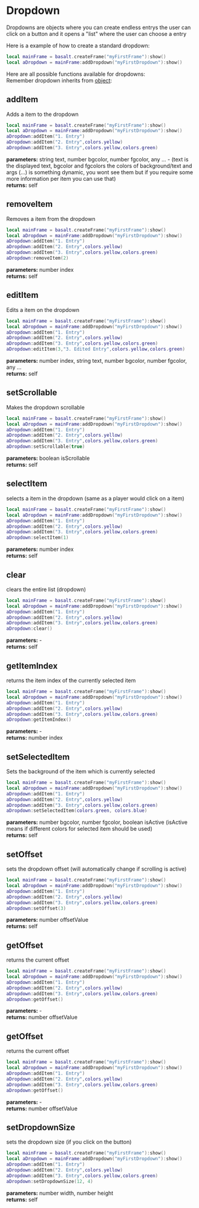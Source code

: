 # Dropdown

Dropdowns are objects where you can create endless entrys the user can click on a button and it opens a "list" where the user can choose a entry

Here is a example of how to create a standard dropdown:

````lua
local mainFrame = basalt.createFrame("myFirstFrame"):show()
local aDropdown = mainFrame:addDropdown("myFirstDropdown"):show()
````

Here are all possible functions available for dropdowns: <br>
Remember dropdown inherits from [object](/objects/Object):

## addItem
Adds a item to the dropdown

````lua
local mainFrame = basalt.createFrame("myFirstFrame"):show()
local aDropdown = mainFrame:addDropdown("myFirstDropdown"):show()
aDropdown:addItem("1. Entry")
aDropdown:addItem("2. Entry",colors.yellow)
aDropdown:addItem("3. Entry",colors.yellow,colors.green)
````
**parameters:** string text, number bgcolor, number fgcolor, any ... - (text is the displayed text, bgcolor and fgcolors the colors of background/text and args (...) is something dynamic, you wont see them but if you require some more information per item you can use that)<br>
**returns:** self<br>

## removeItem
Removes a item from the dropdown

````lua
local mainFrame = basalt.createFrame("myFirstFrame"):show()
local aDropdown = mainFrame:addDropdown("myFirstDropdown"):show()
aDropdown:addItem("1. Entry")
aDropdown:addItem("2. Entry",colors.yellow)
aDropdown:addItem("3. Entry",colors.yellow,colors.green)
aDropdown:removeItem(2)
````
**parameters:** number index<br>
**returns:** self<br>

## editItem
Edits a item on the dropdown

````lua
local mainFrame = basalt.createFrame("myFirstFrame"):show()
local aDropdown = mainFrame:addDropdown("myFirstDropdown"):show()
aDropdown:addItem("1. Entry")
aDropdown:addItem("2. Entry",colors.yellow)
aDropdown:addItem("3. Entry",colors.yellow,colors.green)
aDropdown:editItem(3,"3. Edited Entry",colors.yellow,colors.green)
````
**parameters:** number index, string text, number bgcolor, number fgcolor, any ...<br>
**returns:** self<br>

## setScrollable
Makes the dropdown scrollable

````lua
local mainFrame = basalt.createFrame("myFirstFrame"):show()
local aDropdown = mainFrame:addDropdown("myFirstDropdown"):show()
aDropdown:addItem("1. Entry")
aDropdown:addItem("2. Entry",colors.yellow)
aDropdown:addItem("3. Entry",colors.yellow,colors.green)
aDropdown:setScrollable(true)
````
**parameters:** boolean isScrollable<br>
**returns:** self<br>

## selectItem
selects a item in the dropdown (same as a player would click on a item)

````lua
local mainFrame = basalt.createFrame("myFirstFrame"):show()
local aDropdown = mainFrame:addDropdown("myFirstDropdown"):show()
aDropdown:addItem("1. Entry")
aDropdown:addItem("2. Entry",colors.yellow)
aDropdown:addItem("3. Entry",colors.yellow,colors.green)
aDropdown:selectItem(1)
````
**parameters:** number index<br>
**returns:** self<br>

## clear
clears the entire list (dropdown)

````lua
local mainFrame = basalt.createFrame("myFirstFrame"):show()
local aDropdown = mainFrame:addDropdown("myFirstDropdown"):show()
aDropdown:addItem("1. Entry")
aDropdown:addItem("2. Entry",colors.yellow)
aDropdown:addItem("3. Entry",colors.yellow,colors.green)
aDropdown:clear()
````
**parameters:** -<br>
**returns:** self<br>

## getItemIndex
returns the item index of the currently selected item

````lua
local mainFrame = basalt.createFrame("myFirstFrame"):show()
local aDropdown = mainFrame:addDropdown("myFirstDropdown"):show()
aDropdown:addItem("1. Entry")
aDropdown:addItem("2. Entry",colors.yellow)
aDropdown:addItem("3. Entry",colors.yellow,colors.green)
aDropdown:getItemIndex()
````
**parameters:** -<br>
**returns:** number index<br>

## setSelectedItem
Sets the background of the item which is currently selected

````lua
local mainFrame = basalt.createFrame("myFirstFrame"):show()
local aDropdown = mainFrame:addDropdown("myFirstDropdown"):show()
aDropdown:addItem("1. Entry")
aDropdown:addItem("2. Entry",colors.yellow)
aDropdown:addItem("3. Entry",colors.yellow,colors.green)
aDropdown:setSelectedItem(colors.green, colors.blue)
````
**parameters:** number bgcolor, number fgcolor, boolean isActive (isActive means if different colors for selected item should be used)<br>
**returns:** self<br>

## setOffset
sets the dropdown offset (will automatically change if scrolling is active)

````lua
local mainFrame = basalt.createFrame("myFirstFrame"):show()
local aDropdown = mainFrame:addDropdown("myFirstDropdown"):show()
aDropdown:addItem("1. Entry")
aDropdown:addItem("2. Entry",colors.yellow)
aDropdown:addItem("3. Entry",colors.yellow,colors.green)
aDropdown:setOffset(3)
````
**parameters:** number offsetValue<br>
**returns:** self<br>

## getOffset
returns the current offset

````lua
local mainFrame = basalt.createFrame("myFirstFrame"):show()
local aDropdown = mainFrame:addDropdown("myFirstDropdown"):show()
aDropdown:addItem("1. Entry")
aDropdown:addItem("2. Entry",colors.yellow)
aDropdown:addItem("3. Entry",colors.yellow,colors.green)
aDropdown:getOffset()
````
**parameters:** -<br>
**returns:** number offsetValue<br>

## getOffset
returns the current offset

````lua
local mainFrame = basalt.createFrame("myFirstFrame"):show()
local aDropdown = mainFrame:addDropdown("myFirstDropdown"):show()
aDropdown:addItem("1. Entry")
aDropdown:addItem("2. Entry",colors.yellow)
aDropdown:addItem("3. Entry",colors.yellow,colors.green)
aDropdown:getOffset()
````
**parameters:** -<br>
**returns:** number offsetValue<br>

## setDropdownSize
sets the dropdown size (if you click on the button)

````lua
local mainFrame = basalt.createFrame("myFirstFrame"):show()
local aDropdown = mainFrame:addDropdown("myFirstDropdown"):show()
aDropdown:addItem("1. Entry")
aDropdown:addItem("2. Entry",colors.yellow)
aDropdown:addItem("3. Entry",colors.yellow,colors.green)
aDropdown:setDropdownSize(12, 4)
````
**parameters:** number width, number height<br>
**returns:** self<br>